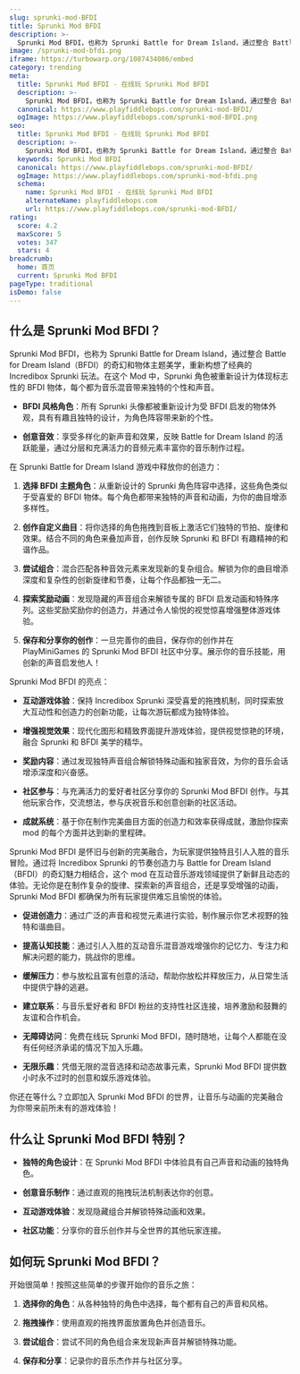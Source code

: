 ```yaml
---
slug: sprunki-mod-BFDI
title: Sprunki Mod BFDI
description: >-
  Sprunki Mod BFDI，也称为 Sprunki Battle for Dream Island，通过整合 Battle for Dream Island（BFDI）的奇幻和物体主题美学，重新构想了经典的 Incredibox Sprunki 玩法。
image: /sprunki-mod-bfdi.png
iframe: https://turbowarp.org/1087434086/embed
category: trending
meta:
  title: Sprunki Mod BFDI - 在线玩 Sprunki Mod BFDI
  description: >-
    Sprunki Mod BFDI，也称为 Sprunki Battle for Dream Island，通过整合 Battle for Dream Island（BFDI）的奇幻和物体主题美学，重新构想了经典的 Incredibox Sprunki 玩法。
  canonical: https://www.playfiddlebops.com/sprunki-mod-BFDI/
  ogImage: https://www.playfiddlebops.com/sprunki-mod-BFDI.png
seo:
  title: Sprunki Mod BFDI - 在线玩 Sprunki Mod BFDI
  description: >-
    Sprunki Mod BFDI，也称为 Sprunki Battle for Dream Island，通过整合 Battle for Dream Island（BFDI）的奇幻和物体主题美学，重新构想了经典的 Incredibox Sprunki 玩法。
  keywords: Sprunki Mod BFDI
  canonical: https://www.playfiddlebops.com/sprunki-mod-BFDI/
  ogImage: https://www.playfiddlebops.com/sprunki-mod-bfdi.png
  schema:
    name: Sprunki Mod BFDI - 在线玩 Sprunki Mod BFDI
    alternateName: playfiddlebops.com
    url: https://www.playfiddlebops.com/sprunki-mod-BFDI/
rating:
  score: 4.2
  maxScore: 5
  votes: 347
  stars: 4
breadcrumb:
  home: 首页
  current: Sprunki Mod BFDI
pageType: traditional
isDemo: false
---
```


## 什么是 Sprunki Mod BFDI？

Sprunki Mod BFDI，也称为 Sprunki Battle for Dream Island，通过整合 Battle for Dream Island（BFDI）的奇幻和物体主题美学，重新构想了经典的 Incredibox Sprunki 玩法。在这个 Mod 中，Sprunki 角色被重新设计为体现标志性的 BFDI 物体，每个都为音乐混音带来独特的个性和声音。

- **BFDI 风格角色**：所有 Sprunki 头像都被重新设计为受 BFDI 启发的物体外观，具有有趣且独特的设计，为角色阵容带来新的个性。

- **创意音效**：享受多样化的新声音和效果，反映 Battle for Dream Island 的活跃能量，通过分层和充满活力的音频元素丰富你的音乐制作过程。

在 Sprunki Battle for Dream Island 游戏中释放你的创造力：

1. **选择 BFDI 主题角色**：从重新设计的 Sprunki 角色阵容中选择，这些角色类似于受喜爱的 BFDI 物体。每个角色都带来独特的声音和动画，为你的曲目增添多样性。

1. **创作自定义曲目**：将你选择的角色拖拽到音板上激活它们独特的节拍、旋律和效果。结合不同的角色来叠加声音，创作反映 Sprunki 和 BFDI 有趣精神的和谐作品。

1. **尝试组合**：混合匹配各种音效元素来发现新的复杂组合。解锁为你的曲目增添深度和复杂性的创新旋律和节奏，让每个作品都独一无二。

1. **探索奖励动画**：发现隐藏的声音组合来解锁专属的 BFDI 启发动画和特殊序列。这些奖励奖励你的创造力，并通过令人愉悦的视觉惊喜增强整体游戏体验。

1. **保存和分享你的创作**：一旦完善你的曲目，保存你的创作并在 PlayMiniGames 的 Sprunki Mod BFDI 社区中分享。展示你的音乐技能，用创新的声音启发他人！

Sprunki Mod BFDI 的亮点：

- **互动游戏体验**：保持 Incredibox Sprunki 深受喜爱的拖拽机制，同时探索放大互动性和创造力的创新功能，让每次游玩都成为独特体验。

- **增强视觉效果**：现代化图形和精致界面提升游戏体验，提供视觉惊艳的环境，融合 Sprunki 和 BFDI 美学的精华。

- **奖励内容**：通过发现独特声音组合解锁特殊动画和独家音效，为你的音乐会话增添深度和兴奋感。

- **社区参与**：与充满活力的爱好者社区分享你的 Sprunki Mod BFDI 创作。与其他玩家合作，交流想法，参与庆祝音乐和创意创新的社区活动。

- **成就系统**：基于你在制作完美曲目方面的创造力和效率获得成就，激励你探索 mod 的每个方面并达到新的里程碑。

Sprunki Mod BFDI 是怀旧与创新的完美融合，为玩家提供独特且引人入胜的音乐冒险。通过将 Incredibox Sprunki 的节奏创造力与 Battle for Dream Island（BFDI）的奇幻魅力相结合，这个 mod 在互动音乐游戏领域提供了新鲜且动态的体验。无论你是在制作复杂的旋律、探索新的声音组合，还是享受增强的动画，Sprunki Mod BFDI 都确保为所有玩家提供难忘且愉悦的体验。

- **促进创造力**：通过广泛的声音和视觉元素进行实验，制作展示你艺术视野的独特和谐曲目。

- **提高认知技能**：通过引人入胜的互动音乐混音游戏增强你的记忆力、专注力和解决问题的能力，挑战你的思维。

- **缓解压力**：参与放松且富有创意的活动，帮助你放松并释放压力，从日常生活中提供宁静的逃避。

- **建立联系**：与音乐爱好者和 BFDI 粉丝的支持性社区连接，培养激励和鼓舞的友谊和合作机会。

- **无障碍访问**：免费在线玩 Sprunki Mod BFDI，随时随地，让每个人都能在没有任何经济承诺的情况下加入乐趣。

- **无限乐趣**：凭借无限的混音选择和动态故事元素，Sprunki Mod BFDI 提供数小时永不过时的创意和娱乐游戏体验。

你还在等什么？立即加入 Sprunki Mod BFDI 的世界，让音乐与动画的完美融合为你带来前所未有的游戏体验！

## 什么让 Sprunki Mod BFDI 特别？

- **独特的角色设计**：在 Sprunki Mod BFDI 中体验具有自己声音和动画的独特角色。

- **创意音乐制作**：通过直观的拖拽玩法机制表达你的创意。

- **互动游戏体验**：发现隐藏组合并解锁特殊动画和效果。

- **社区功能**：分享你的音乐创作并与全世界的其他玩家连接。

## 如何玩 Sprunki Mod BFDI？

开始很简单！按照这些简单的步骤开始你的音乐之旅：

1. **选择你的角色**：从各种独特的角色中选择，每个都有自己的声音和风格。

1. **拖拽操作**：使用直观的拖拽界面放置角色并创造音乐。

1. **尝试组合**：尝试不同的角色组合来发现新声音并解锁特殊功能。

1. **保存和分享**：记录你的音乐杰作并与社区分享。